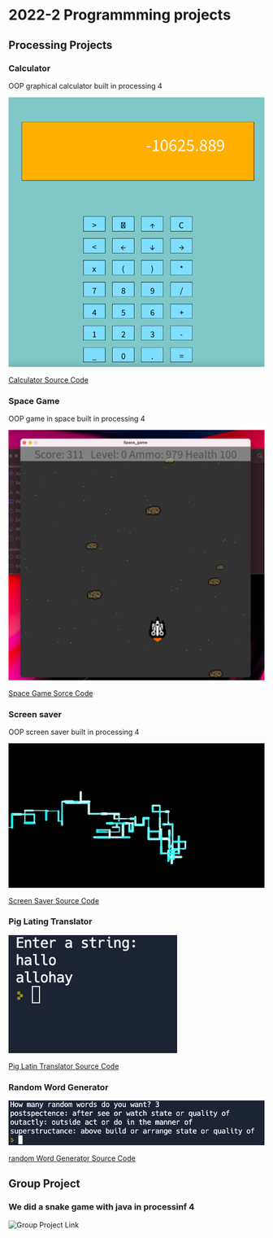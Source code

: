 # 2022-2 Programmming projects

## Processing Projects

### Calculator

OOP graphical calculator built in processing 4

![Running Calculator](https://github.com/Stevenwasntavailable/portfolio/blob/main/images/Calc.png?raw=true)

[Calculator Source Code](https://github.com/Stevenwasntavailable/portfolio/tree/main/src/calc)

### Space Game

OOP game in space built in processing 4

![Running Space Game](https://github.com/Stevenwasntavailable/portfolio/blob/main/images/Space%20Game.png?raw=true)

[Space Game Sorce Code](https://github.com/Stevenwasntavailable/portfolio/tree/main/src/Space%20Game)

### Screen saver

OOP screen saver built in processing 4

![running Srceen Saver](https://github.com/Stevenwasntavailable/portfolio/blob/main/images/Screen%20Saver.png?raw=true)

[Screen Saver Source Code](https://github.com/Stevenwasntavailable/portfolio/tree/main/src/Screen%20Saver)

### Pig Lating Translator

![Running Pig Latin Translator](https://github.com/Stevenwasntavailable/portfolio/blob/main/images/pig%20latin.png)

[Pig Latin Translator Source Code](https://github.com/Stevenwasntavailable/portfolio/tree/main/src/Pig%20Latin)

### Random Word Generator

![Running Word Generator](https://github.com/Stevenwasntavailable/portfolio/blob/main/images/Random%20Word%20Generator.png)

[random Word Generator Source Code](https://github.com/Stevenwasntavailable/portfolio/blob/main/src/random%20Word%20Generator)

## Group Project

### We did a snake game with java in processinf 4

![Group Project Link](https://github.com/banananabusiness/project.git)
